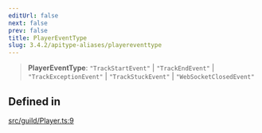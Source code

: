 ```yaml
---
editUrl: false
next: false
prev: false
title: PlayerEventType
slug: 3.4.2/apitype-aliases/playereventtype
---
```


> **PlayerEventType**: `"TrackStartEvent"` | `"TrackEndEvent"` | `"TrackExceptionEvent"` | `"TrackStuckEvent"` | `"WebSocketClosedEvent"`

## Defined in

[src/guild/Player.ts:9](https://github.com/shipgirlproject/shoukaku/blob/e7d94081cabbda7327dc04e467a45fcda49c24f2/src/guild/Player.ts#L9)
